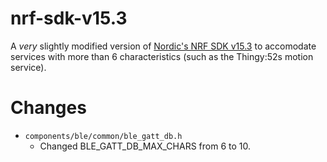 # nrf-sdk-v15.3
A *very* slightly modified version of [Nordic's NRF SDK v15.3](https://developer.nordicsemi.com/nRF5_SDK/nRF5_SDK_v15.x.x/nRF5_SDK_15.3.0_59ac345.zip) to accomodate services with more than 6 characteristics (such as the Thingy:52s motion service).

# Changes
- ```components/ble/common/ble_gatt_db.h```
  - Changed BLE_GATT_DB_MAX_CHARS from 6 to 10.
